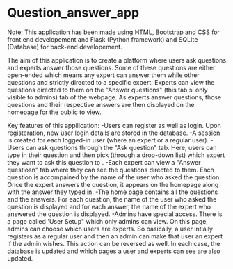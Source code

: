 # Question_answer_app
 
Note: This application has been made using HTML, Bootstrap and CSS for front end developement and Flask (Python framework) and SQLIte (Database) for back-end developement. 

The aim of this application is to create a platform where users ask questions and experts answer those questions. Some of these questions are either open-ended which means any expert can answer them while other questions and strictly directed to a specific expert. Experts can view the questions directed to them on the "Answer questions" (this tab si only visible to admins) tab of the webpage. As experts answer questions, those questions and their respective answers are then displayed on the homepage for the public to view. 

Key features of this appilication:
-Users can register as well as login. Upon registeration, new user login details are stored in the database. 
-A session is created for each logged-in user (where an expert or a regular user). 
-Users can ask questions through the "Ask question" tab. Here, users can type in their question and then pick (through a drop-down list) which expert they want to ask this question to . 
-Each expert can view a "Answer questiosn" tab where they can see the questions directed to them. Each question is accompained by the name of the user who asked the question. Once the expert answers the question, it appears on the homepage along with the answer they typed in. 
-The home page contains all the questions and the answers. For each question, the name of the user who asked the question is displayed and for each answer, the name of the expert who answered the question is displayed. 
-Admins have special access. There is a page called 'User Setup" which only admins can view. On this page, admins can choose which users are experts. So basically, a user intially registers as a regular user and then an admin can make that user an expert if the admin wishes. This action can be reversed as well. In each case, the database is updated and which pages a user and experts can see are also updated.



